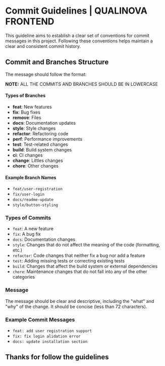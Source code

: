 # Commit Guidelines | QUALINOVA FRONTEND

This guideline aims to establish a clear set of conventions for commit messages in this project. Following these conventions helps maintain a clear and consistent commit history.

## Commit and Branches Structure

The message should follow the format:

**NOTE:** ALL THE COMMITS AND BRANCHES SHOULD BE IN LOWERCASE

#### Types of Branches

- **feat**: New features
- **fix**: Bug fixes
- **remove**: Files
- **docs**: Documentation updates
- **style**: Style changes
- **refactor**: Refactoring code
- **perf**: Performance improvements
- **test**: Test-related changes
- **build**: Build system changes
- **ci**: CI changes
- **change**: Littles changes
- **chore**: Other changes

#### Example Branch Names

- `feat/user-registration`
- `fix/user-login`
- `docs/readme-update`
- `style/button-styling`

### Types of Commits

- `feat`: A new feature
- `fix`: A bug fix
- `docs`: Documentation changes
- `style`: Changes that do not affect the meaning of the code (formatting, etc.)
- `refactor`: Code changes that neither fix a bug nor add a feature
- `test`: Adding missing tests or correcting existing tests
- `build`: Changes that affect the build system or external dependencies
- `chore`: Maintenance changes that do not fall into any of the other categories

### Message

The message should be clear and descriptive, including the "what" and "why" of the change. It should be concise (less than 72 characters).

### Example Commit Messages

- `feat: add user registration support`
- `fix: fix login alidation error`
- `docs: update installation section`

## Thanks for follow the guidelines
